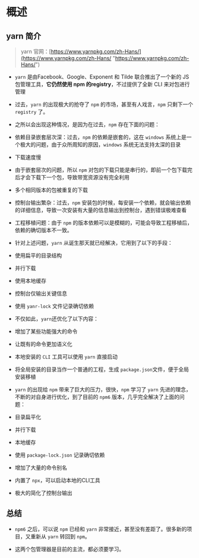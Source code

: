 # 概述

## yarn 简介

> yarn 官网：[https://www.yarnpkg.com/zh-Hans/](https://www.yarnpkg.com/zh-Hans/ "https://www.yarnpkg.com/zh-Hans/")

  - `yarn` 是由Facebook、Google、Exponent 和 Tilde 联合推出了一个新的 JS 包管理工具，**它仍然使用 npm 的registry**，不过提供了全新 CLI 来对包进行管理

  - 过去，`yarn` 的出现极大的抢夺了 `npm` 的市场，甚至有人戏言，`npm` 只剩下一个 `registry` 了。

  - 之所以会出现这种情况，是因为在过去，`npm` 存在下面的问题：

  - 依赖目录嵌套层次深：过去，`npm` 的依赖是嵌套的，这在 `windows` 系统上是一个极大的问题，由于众所周知的原因，`windows` 系统无法支持太深的目录

  - 下载速度慢

  - 由于嵌套层次的问题，所以 `npm` 对包的下载只能是串行的，即前一个包下载完后才会下载下一个包，导致带宽资源没有完全利用

  - 多个相同版本的包被重复的下载

  - 控制台输出繁杂：过去，`npm` 安装包的时候，每安装一个依赖，就会输出依赖的详细信息，导致一次安装有大量的信息输出到控制台，遇到错误极难查看

  - 工程移植问题：由于 `npm` 的版本依赖可以是模糊的，可能会导致工程移植后，依赖的确切版本不一致。

  - 针对上述问题，`yarn` 从诞生那天就已经解决，它用到了以下的手段：

  - 使用扁平的目录结构

  - 并行下载

  - 使用本地缓存

  - 控制台仅输出关键信息

  - 使用 `yanr-lock` 文件记录确切依赖

  - 不仅如此，`yarn`还优化了以下内容：

  - 增加了某些功能强大的命令

  - 让既有的命令更加语义化

  - 本地安装的 `CLI` 工具可以使用 `yarn` 直接启动

  - 将全局安装的目录当作一个普通的工程，生成 `package.json`文件，便于全局安装移植

  - `yarn` 的出现给 `npm` 带来了巨大的压力，很快，`npm` 学习了 `yarn` 先进的理念，不断的对自身进行优化，到了目前的 `npm6` 版本，几乎完全解决了上面的问题：

  - 目录扁平化

  - 并行下载

  - 本地缓存

  - 使用 `package-lock.json` 记录确切依赖

  - 增加了大量的命令别名

  - 内置了 `npx`，可以启动本地的CLI工具

  - 极大的简化了控制台输出

## 总结

  - `npm6` 之后，可以说 `npm` 已经和 `yarn` 非常接近，甚至没有差距了。很多新的项目，又重新从 `yarn` 转回到 `npm`。

  - 这两个包管理器是目前的主流，都必须要学习。
